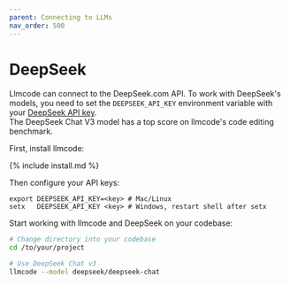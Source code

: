 ```yaml
---
parent: Connecting to LLMs
nav_order: 500
---
```


# DeepSeek

Llmcode can connect to the DeepSeek.com API.
To work with DeepSeek's models, you need to set the `DEEPSEEK_API_KEY` environment variable with your [DeepSeek API key](https://platform.deepseek.com/api_keys).  
The DeepSeek Chat V3 model has a top score on llmcode's code editing benchmark.

First, install llmcode:

{% include install.md %}

Then configure your API keys:

```
export DEEPSEEK_API_KEY=<key> # Mac/Linux
setx   DEEPSEEK_API_KEY <key> # Windows, restart shell after setx
```

Start working with llmcode and DeepSeek on your codebase:

```bash
# Change directory into your codebase
cd /to/your/project

# Use DeepSeek Chat v3
llmcode --model deepseek/deepseek-chat
```

